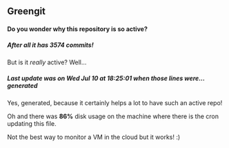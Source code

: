 ## Greengit

#### Do you wonder why this repository is so active?

##### After all it has 3574 commits!

But is it *really* active? Well...

##### Last update was on Wed Jul 10 at 18:25:01 when those lines were... generated

Yes, generated, because it certainly helps a lot to have such an active repo!

Oh and there was **86%** disk usage on the machine
where there is the cron updating this file.

Not the best way to monitor a VM in the cloud but it works! :)
